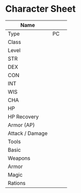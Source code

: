 # Character Sheet

|     Name               |           |          |
|------------------------|-----------|----------|
|     Type               |     PC    |          |
|     Class              |           |          |
|     Level              |           |          |
|     STR                |           |          |
|     DEX                |           |          |
|     CON                |           |          |
|     INT                |           |          |
|     WIS                |           |          |
|     CHA                |           |          |
|     HP                 |           |          |
|     HP Recovery        |           |          |
|     Armor (AP)         |           |          |
|     Attack / Damage    |           |          |
|     Tools              |           |          |
|     Basic              |           |          |
|     Weapons            |           |          |
|     Armor              |           |          |
|     Magic              |           |          |
|     Rations            |           |          |
